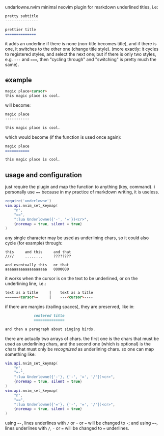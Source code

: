 undarlowne.nvim
minimal neovim plugin for markdown underlined titles, i.e:

```markdown
pretty subtitle
---------------

prettier title
==============

```

it adds an underline if there is none (non-title becomes title), and if there is one, it switches to the other one (change title style). (more exactly: it cycles to registered styles, and select the next one; but if there is only two styles, e.g. `---` and `===`, then "cycling through" and "switching" is pretty much the same).

example
-------

```markdown
magic place<cursor>
this magic place is cool.
```

will become:

```markdown
magic place
-----------

this magic place is cool.
```

which would become (if the function is used once again):

```markdown
magic place
===========

this magic place is cool.
```

usage and configuration
-----------------------

just require the plugin and map the function to anything (key, command).
i personally use `==` because in my practice of markdown writing, it is useless.

```lua
require('underlowne')
vim.api.nvim_set_keymap(
    "n",
    "==",
    ":lua Underlowne({'-', '='})<cr>",
    {noremap = true, silent = true}
)
```

any single character may be used as underlining chars, so it could also cycle (for example) through:

```
this     and this     and that
////     ........     ????????

and eventually this   or that
aaaaaaaaaaaaaaaaaaa   0000000
```

it works when the cursor is on the text to be underlined, or on the underlining line, i.e.:

```markdown
text as a title     |    text as a title
======<cursor>=     |    ---<cursor>----
```

if there are margins (trailing spaces), they are preserved, like in:

```markdown
             centered title
             ==============

and then a paragraph about singing birds.
```

there are actually two arrays of chars. the first one is the chars that must be _used_ as underlining chars, and the second one (which is optional) is the chars that must only be _recognized_ as underlining chars. so one can map something like:

```lua
vim.api.nvim_set_keymap(
    "n",
    "=-",
    ":lua Underlowne({'-'}, {'-', '=', '/'})<cr>",
    {noremap = true, silent = true}
)
vim.api.nvim_set_keymap(
    "n",
    "==",
    ":lua Underlowne({'='}, {'-', '=', '/'})<cr>",
    {noremap = true, silent = true}
)
```

using `=-`, lines underlines with `/` or `-` or `=` will be changed to `-`; and using `==`, lines underlines with `/`, `-` or `=` will be changed to `=` underlines.
